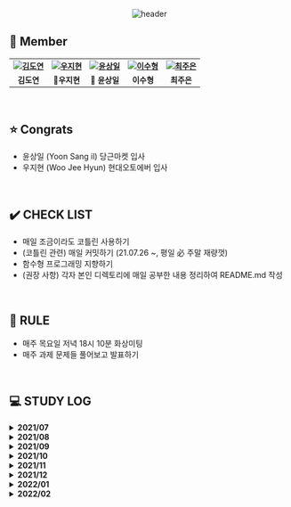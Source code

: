 <div align="center">
 
 ![header](https://capsule-render.vercel.app/api?type=waving&color=gradient&customColorList=10&height=320&section=header&text=Kotlism&fontSize=90&fontAlignY=35&desc=🐇%20Let's%20study%20Kotlin%20together!&descAlignY=60)
 
</div>


 ## 👋 **Member**

<table align="center" style="font-weight : bold">
    <tr>
        <td align="center">
            <a href="https://github.com/DyeonKim">                 
                <img alt="김도연" src="https://avatars.githubusercontent.com/DyeonKim" width="200" />            
            </a>
        </td>
        <td align="center">
            <a href="https://github.com/wjh51333">                 
                <img alt="우지현" src="https://avatars.githubusercontent.com/wjh51333" width="200" />            
            </a>
        </td>
        <td align="center">
            <a href="https://github.com/sangilyoon-dev">                 
                <img alt="윤상일" src="https://avatars.githubusercontent.com/sangilyoon-dev" width="200" />            
            </a>
        </td>
        <td align="center">
            <a href="https://github.com/eel0511">                 
                <img alt="이수형" src="https://avatars.githubusercontent.com/eel0511" width="200" />            
            </a>
        </td>
        <td align="center">
            <a href="https://github.com/Jueundev">                 
                <img alt="최주은" src="https://avatars.githubusercontent.com/loveStarDev" width="200" />            
            </a>
        </td>
    </tr>
    <tr>
        <td align="center">김도연</td>
        <td align="center">🚗우지현</td>
        <td align="center">🥕 윤상일</td>
        <td align="center">이수형</td>
        <td align="center">최주은</td>
    </tr>
</table>

<br />

## ⭐ **Congrats**
 - 윤상일 (Yoon Sang il) 당근마켓 입사
 - 우지현 (Woo Jee Hyun) 현대오토에버 입사

<br />

## ✔️ **CHECK LIST**  
- 매일 조금이라도 코틀린 사용하기  
- (코틀린 관련) 매일 커밋하기 (21.07.26 ~, 평일 必 주말 재량껏)  
- 함수형 프로그래밍 지향하기  
- (권장 사항) 각자 본인 디렉토리에 매일 공부한 내용 정리하여 README.md 작성
  

<br />

## 📌 **RULE**  
 - 매주 목요일 저녁 18시 10분 화상미팅  
 - 매주 과제 문제들 풀어보고 발표하기  

<br />

## 💻 STUDY LOG

<details markdown="1">
<summary><strong> 2021/07</strong></summary>
<br>
<table style="text-aling:center">
    <thead>
       <tr align="center">
        	<th> </th>
    		   <th>문제</th>
    	  </tr>
    </thead>
    <tbody>
        <tr align="center">
            <td>1주차<br>(2021/07/23 ~ 2021/07/30)</td>
            <td>
                <a href="https://www.acmicpc.net/step">
                    백준 알고리즘 단계별 문제풀이 ~20
                </a>
            </td>
        </tr>
    </tbody>
</table>


</details>



<details markdown="1">
<summary><strong> 2021/08</strong></summary>
<br>
<table style="text-aling:center">
    <thead>
        <tr align="center">
        	<th> </th>
    		<th>레벨</th>
    		<th>문제</th>
    		<th>유형</th>
    	</tr>
    </thead>
    <tbody>
        <tr align="center">
            <td rowspan="3">2주차<br>(2021/07/31 ~ 2021/08/06)</td>
            <td>Level 3</td>
            <td>
                <a href="https://programmers.co.kr/learn/courses/30/lessons/43162">
                    프로그래머스 네트워크
                </a>
            </td>
            <td>DFS/BFS</td>
        </tr>
        <tr align="center">
            <td>Level 2</td>
            <td>
                <a href="https://programmers.co.kr/learn/courses/30/lessons/72412">
                    프로그래머스 순위 검색
                </a>
            </td>
            <td>자료구조</td>
        </tr>
        <tr align="center">
            <td>Level 2</td>
            <td>
                <a href="https://programmers.co.kr/learn/courses/30/lessons/60057">
                    프로그래머스 문자열 압축
                </a>
            </td>
            <td>문자열</td>
        </tr>
        <tr align="center">
            <td rowspan="3">3주차<br>(2021/08/07 ~ 2021/08/13)</td>
            <td><img src="./이미지/silver1.svg" width="17"/></td>
            <td>
                <a href="https://www.acmicpc.net/problem/7576">
                    BOJ 7576 토마토
                </a>
            </td>
            <td>BFS</td>
        </tr>
        <tr align="center">
            <td><img src="./이미지/silver2.svg" width="17"/></td>
            <td>
                <a href="https://www.acmicpc.net/problem/1012">
                    BOJ 1012 유기농 배추
                </a>
            </td>
            <td>DFS/BFS</td>
        </tr>
        <tr align="center">
            <td><img src="./이미지/gold5.svg" width="17"/></td>
            <td>
                <a href="https://www.acmicpc.net/problem/2589">
                    BOJ 2589 보물섬
                </a>
            </td>
            <td>BFS</td>
        </tr>
        <tr align="center">
            <td rowspan="3">4주차<br>(2021/08/14 ~ 2021/08/20)</td>
            <td><img src="./이미지/gold5.svg" width="17"/></td>
            <td>
                <a href="https://www.acmicpc.net/problem/2800">
                    BOJ 2800 괄호제거
                </a>
            </td>
            <td>자료구조</td>
        </tr>
        <tr align="center">
            <td><img src="./이미지/silver2.svg" width="17"/></td>
            <td>
                <a href="https://www.acmicpc.net/problem/11279">
                    BOJ 11279 최대 힙
                </a>
            </td>
            <td>자료구조</td>
        </tr>
        <tr align="center">
            <td><img src="./이미지/gold3.svg" width="17"/></td>
            <td>
                <a href="https://www.acmicpc.net/problem/4256">
                    BOJ 4256 트리
                </a>
            </td>
            <td>트리, 분할정복</td>
        </tr>
        <tr align="center">
            <td rowspan="3">5주차<br>(2021/08/21 ~ 2021/08/27)</td>
            <td><img src="./이미지/silver3.svg" width="17"/></td>
            <td>
                <a href="https://www.acmicpc.net/problem/21275">
                    BOJ 21275 폰 호석만
                </a>
            </td>
            <td>수학</td>
        </tr>
        <tr align="center">
            <td><img src="./이미지/gold5.svg" width="17"/></td>
            <td>
                <a href="https://www.acmicpc.net/problem/19598">
                    BOJ 19598 최소 회의실 개수
                </a>
            </td>
            <td>그리디</td>
        </tr>
        <tr align="center">
            <td><img src="./이미지/silver1.svg" width="17"/></td>
            <td>
                <a href="https://www.acmicpc.net/problem/21317">
                    BOJ 21317 징검다리 건너기
                </a>
            </td>
            <td>DP</td>
        </tr>
    </tbody>
</table>


</details>


<details markdown="1">
<summary><strong> 2021/09</strong></summary>
<br>
<table style="text-aling:center">
    <thead>
        <tr align="center">
        	<th> </th>
    		<th>레벨</th>
    		<th>문제</th>
    		<th>유형</th>
    	</tr>
    </thead>
    <tbody>
        <tr align="center">
            <td rowspan="3">6주차<br>(2021/08/28 ~ 2021/09/03)</td>
            <td style="vertical-align:middle"><img src="./이미지/gold4.svg" width="17"/></td>
            <td>
                <a href="https://www.acmicpc.net/problem/1915">
                    BOJ 1915 가장 큰 정사각형
                </a>
            </td>
            <td>DP</td>
        </tr>
        <tr align="center">
            <td style="vertical-align:middle"><img src="./이미지/silver1.svg" width="17"/></td>
            <td>
                <a href="https://www.acmicpc.net/problem/10922">
                    BOJ 10922 겹치는 건 싫어
                </a>
            </td>
            <td>투 포인터</td>
        </tr>
        <tr align="center">
            <td style="vertical-align:middle"><img src="./이미지/silver1.svg" width="17"/></td>
            <td>
                <a href="https://www.acmicpc.net/problem/21608">
                    BOJ 21608 상어 초등학교
                </a>
            </td>
            <td>구현</td>
        </tr>
        <tr align="center">
            <td rowspan="3">7주차<br>(2021/09/04 ~ 2021/09/11)</td>
            <td style="vertical-align:middle"><img src="./이미지/gold5.svg" width="17"/></td>
            <td>
                <a href="https://www.acmicpc.net/problem/15686">
                    BOJ 15686 치킨 배달
                </a>
            </td>
            <td>브루트포스</td>
        </tr>
        <tr align="center">
            <td style="vertical-align:middle"><img src="./이미지/gold5.svg" width="17"/></td>
            <td>
                <a href="https://www.acmicpc.net/problem/16234">
                    BOJ 16234 인구 이동
                </a>
            </td>
            <td>BFS, 구현, 시뮬레이션</td>
        </tr>
        <tr align="center">
            <td style="vertical-align:middle"><img src="./이미지/gold5.svg" width="17"/></td>
            <td>
                <a href="https://www.acmicpc.net/problem/13023">
                    BOJ 13023 ABCDE
                </a>
            </td>
            <td>DFS</td>
        </tr>
        <tr align="center">
            <td rowspan="3">8주차<br>(2021/09/12 ~ 2021/09/19)</td>
            <td style="vertical-align:middle"><img src="./이미지/gold4.svg" width="17"/></td>
            <td>
                <a href="https://www.acmicpc.net/problem/13397">
                    BOJ 13397 구간 나누기 2
                </a>
            </td>
            <td>이분 탐색</td>
        </tr>
        <tr align="center">
            <td style="vertical-align:middle"><img src="./이미지/gold4.svg" width="17"/></td>
            <td>
                <a href="https://www.acmicpc.net/problem/2580">
                    BOJ 2580 스도쿠
                </a>
            </td>
            <td>백트래킹</td>
        </tr>
        <tr align="center">
            <td style="vertical-align:middle"><img src="./이미지/gold4.svg" width="17"/></td>
            <td>
                <a href="https://www.acmicpc.net/problem/2374">
                    BOJ 2374 같은 수로 만들기
                </a>
            </td>
            <td>분할정복, 그리디</td>
        </tr>
        <tr align="center">
            <td rowspan="3">9주차<br>(2021/09/17 ~ 2021/09/23)</td>
            <td style="vertical-align:middle"><img src="./이미지/gold4.svg" width="17"/></td>
            <td>
                <a href="https://www.acmicpc.net/problem/16916">
                    BOJ 16916 부분 문자열
                </a>
            </td>
            <td>문자열</td>
        </tr>
        <tr align="center">
            <td style="vertical-align:middle"><img src="./이미지/gold3.svg" width="17"/></td>
            <td>
                <a href="https://www.acmicpc.net/problem/1918">
                    BOJ 1918 후위 표기식
                </a>
            </td>
            <td>자료구조</td>
        </tr>
        <tr align="center">
            <td style="vertical-align:middle"><img src="./이미지/gold5.svg" width="17"/></td>
            <td>
                <a href="https://www.acmicpc.net/problem/7662">
                    BOJ 7662 이중 우선순위 큐
                </a>
            </td>
            <td>자료구조</td>
        </tr>
        <tr align="center">
            <td rowspan="3">10주차<br>(2021/09/24 ~ 2021/09/30)</td>
            <td style="vertical-align:middle"><img src="./이미지/gold2.svg" width="17"/></td>
            <td>
                <a href="https://www.acmicpc.net/problem/2263">
                    BOJ 2263 트리의 순회
                </a>
            </td>
            <td>트리</td>
        </tr>
        <tr align="center">
            <td style="vertical-align:middle"><img src="./이미지/gold5.svg" width="17"/></td>
            <td>
                <a href="https://www.acmicpc.net/problem/1747">
                    BOJ 1747 소수 & 팰린드롬
                </a>
            </td>
            <td>브루트포스, 에라토스테네스의 체</td>
        </tr>
    </tbody>
</table>


</details>


<details markdown="1">
<summary><strong> 2021/10</strong></summary>
<br>
<table style="text-aling:center">
    <thead>
        <tr align="center">
        	<th> </th>
    		<th>레벨</th>
    		<th>문제</th>
    		<th>유형</th>
    	</tr>
    </thead>
    <tbody>
        <tr align="center">
            <td rowspan="3">11주차<br>(2021/10/01 ~ 2021/10/07)</td>
            <td style="vertical-align:middle"><img src="./이미지/gold4.svg" width="17"/></td>
            <td>
                <a href="https://www.acmicpc.net/problem/1715">
                    BOJ 1715 카드 정렬하기
                </a>
            </td>
            <td>그리디</td>
        </tr>
        <tr align="center">
            <td style="vertical-align:middle"><img src="./이미지/silver1.svg" width="17"/></td>
            <td>
                <a href="https://www.acmicpc.net/problem/21317">
                    BOJ 21317 징검다리 건너기
                </a>
            </td>
            <td>DP</td>
        </tr>
        <tr align="center">
            <td style="vertical-align:middle"><img src="./이미지/gold3.svg" width="17"/></td>
            <td>
                <a href="https://www.acmicpc.net/problem/10942">
                    BOJ 10942 팰린드롬?
                </a>
            </td>
            <td>DP</td>
        </tr>
        <tr align="center">
            <td rowspan="3">12주차<br>(2021/10/08 ~ 2021/10/15)</td>
            <td style="vertical-align:middle"><img src="./이미지/gold4.svg" width="17"/></td>
            <td>
                <a href="https://www.acmicpc.net/problem/1806">
                    BOJ 1806 부분합
                </a>
            </td>
            <td>투 포인터</td>
        </tr>
        <tr align="center">
            <td style="vertical-align:middle"><img src="./이미지/gold1.svg" width="17"/></td>
            <td>
                <a href="https://www.acmicpc.net/problem/21611">
                    BOJ 21611 마법사 상어와 블리자드
                </a>
            </td>
            <td>구현</td>
        </tr>
        <tr align="center">
            <td style="vertical-align:middle"><img src="./이미지/gold4.svg" width="17"/></td>
            <td>
                <a href="https://www.acmicpc.net/problem/16932">
                    BOJ 16932 모양 만들기
                </a>
            </td>
            <td>그래프 탐색</td>
        </tr>
        <tr align="center">
            <td rowspan="3">14주차<br>(2021/10/23 ~ 2021/10/28)</td>
            <td><img src="./이미지/gold5.svg" width="17"/></td>
            <td>
                <a href="https://www.acmicpc.net/problem/14500">
                    BOJ 14500 테트로미노
                </a>
            </td>
            <td>완전탐색</td>
        </tr>
        <tr align="center">
            <td><img src="./이미지/gold4.svg" width="17"/></td>
            <td>
                <a href="https://www.acmicpc.net/problem/17144">
                    BOJ 17144 미세먼지 안녕!
                </a>
            </td>
            <td>시뮬레이션</td>
        </tr>
        <tr align="center">
            <td><img src="./이미지/gold4.svg" width="17"/></td>
            <td>
                <a href="https://www.acmicpc.net/problem/1477">
                    BOJ 1477 휴게소 세우기
                </a>
            </td>
            <td>이분탐색</td>
        </tr>
    </tbody>
</table>

</details>



<details markdown="1">
<summary><strong> 2021/11</strong></summary>
<br>
<table style="text-aling:center">
    <thead>
        <tr align="center">
        	<th> </th>
    		<th>레벨</th>
    		<th>문제</th>
    		<th>유형</th>
    	</tr>
    </thead>
    <tbody>
        <tr align="center">
            <td rowspan="3">15주차<br>(2021/10/29 ~ 2021/11/04)</td>
            <td style="vertical-align:middle"><img src="./이미지/gold2.svg" width="17"/></td>
            <td>
                <a href="https://www.acmicpc.net/problem/17136">
                    BOJ 17136 색종이 붙이기
                </a>
            </td>
            <td>백트래킹</td>
        </tr>
        <tr align="center">
            <td style="vertical-align:middle"><img src="./이미지/gold4.svg" width="17"/></td>
            <td>
                <a href="https://www.acmicpc.net/problem/1493">
                    BOJ 1493 박스 채우기
                </a>
            </td>
            <td>분할정복</td>
        </tr>
        <tr align="center">
            <td style="vertical-align:middle"><img src="./이미지/gold5.svg" width="17"/></td>
            <td>
                <a href="https://www.acmicpc.net/problem/2671">
                    BOJ 2671 잠수함식별
                </a>
            </td>
            <td>문자열</td>
        </tr>
        <tr align="center">
            <td rowspan="3">16주차<br>(2021/11/05 ~ 2021/11/11)</td>
            <td style="vertical-align:middle"><img src="./이미지/gold5.svg" width="17"/></td>
            <td>
                <a href="https://www.acmicpc.net/problem/2493">
                    BOJ 2493 탑
                </a>
            </td>
            <td>자료구조</td>
        </tr>
        <tr align="center">
            <td style="vertical-align:middle"><img src="./이미지/gold4.svg" width="17"/></td>
            <td>
                <a href="https://www.acmicpc.net/problem/17255">
                    BOJ 17255 N으로 만들기
                </a>
            </td>
            <td>자료구조</td>
        </tr>
        <tr align="center">
            <td style="vertical-align:middle"><img src="./이미지/gold5.svg" width="17"/></td>
            <td>
                <a href="https://www.acmicpc.net/problem/14675">
                    BOJ 14675 단절점과 단절선
                </a>
            </td>
            <td>트리</td>
        </tr>
        <tr align="center">
            <td rowspan="3">17주차<br>(2021/11/12 ~ 2021/11/18)</td>
             <td style="vertical-align:middle"><img src="./이미지/gold3.svg" width="17"/></td>
            <td>
                <a href="https://www.acmicpc.net/problem/2109">
                    BOJ 2109 순회강연
                </a>
            </td>
            <td>그리디</td>
        </tr>
        <tr align="center">
            <td style="vertical-align:middle"><img src="./이미지/gold5.svg" width="17"/></td>
            <td>
                <a href="https://www.acmicpc.net/problem/12865">
                    BOJ 12865 평범한 배낭
                </a>
            </td>
            <td>DP</td>
        </tr>
        <tr align="center">
            <td style="vertical-align:middle"><img src="./이미지/gold4.svg" width="17"/></td>
            <td>
                <a href="https://www.acmicpc.net/problem/15961">
                    BOJ 15961 회전 초밥
                </a>
            </td>
            <td>투 포인터, 슬라이딩 윈도우</td>
        </tr>
        <tr align="center">
            <td rowspan="3">18, 19주차<br>(2021/11/19 ~ 2021/12/02)</td>
             <td style="vertical-align:middle"><img src="./이미지/gold2.svg" width="17"/></td>
            <td>
                <a href="https://www.acmicpc.net/problem/12100">
                    BOJ 12100 2048 (Easy)
                </a>
            </td>
            <td>구현</td>
        </tr>
        <tr align="center">
            <td style="vertical-align:middle"><img src="./이미지/gold4.svg" width="17"/></td>
            <td>
                <a href="https://www.acmicpc.net/problem/17141">
                    BOJ 17141 연구소 2
                </a>
            </td>
            <td>그래프</td>
        </tr>
        <tr align="center">
            <td style="vertical-align:middle"><img src="./이미지/gold3.svg" width="17"/></td>
            <td>
                <a href="https://www.acmicpc.net/problem/14391">
                    BOJ 14391 종이 조각
                </a>
            </td>
            <td>완전탐색</td>
        </tr>
    </tbody>
</table>

</details>

<details markdown="1">
<summary><strong> 2021/12</strong></summary>
<br>
<table style="text-aling:center">
    <thead>
        <tr align="center">
        	<th> </th>
    		<th>레벨</th>
    		<th>문제</th>
    		<th>유형</th>
    	</tr>
    </thead>
    <tbody>
        <tr align="center">
            <td rowspan="3">18, 19주차<br>(2021/11/19 ~ 2021/12/02)</td>
            <td style="vertical-align:middle"><img src="./이미지/gold2.svg" width="17"/></td>
            <td>
                <a href="https://www.acmicpc.net/problem/12100">
                    BOJ 12100 2048 (Easy)
                </a>
            </td>
            <td>구현</td>
        </tr>
        <tr align="center">
            <td style="vertical-align:middle"><img src="./이미지/gold4.svg" width="17"/></td>
            <td>
                <a href="https://www.acmicpc.net/problem/17141">
                    BOJ 17141 연구소 2
                </a>
            </td>
            <td>그래프</td>
        </tr>
        <tr align="center">
            <td style="vertical-align:middle"><img src="./이미지/gold3.svg" width="17"/></td>
            <td>
                <a href="https://www.acmicpc.net/problem/14391">
                    BOJ 14391 종이 조각
                </a>
            </td>
            <td>완전탐색</td>
        </tr>
     <tr align="center">
            <td rowspan="3">20주차<br>(2021/12/03 ~ 2021/12/09)</td>
            <td style="vertical-align:middle"><img src="./이미지/gold4.svg" width="17"/></td>
            <td>
                <a href="https://www.acmicpc.net/problem/16235">
                    BOJ 16235 나무 재테크
                </a>
            </td>
            <td>시뮬레이션</td>
        </tr>
        <tr align="center">
            <td style="vertical-align:middle"><img src="./이미지/gold2.svg" width="17"/></td>
            <td>
                <a href="https://www.acmicpc.net/problem/1561">
                    BOJ 1561 놀이 공원
                </a>
            </td>
            <td>이분탐색</td>
        </tr>
        <tr align="center">
            <td style="vertical-align:middle"><img src="./이미지/gold4.svg" width="17"/></td>
            <td>
                <a href="https://www.acmicpc.net/problem/10830">
                    BOJ 10830 행렬 제곱
                </a>
            </td>
            <td>분할정복</td>
        </tr>
        <tr align="center">
            <td rowspan="3">21주차<br>(2021/12/10 ~ 2021/12/16)</td>
            <td style="vertical-align:middle"><img src="./이미지/gold2.svg" width="17"/></td>
            <td>
                <a href="https://www.acmicpc.net/problem/14725">
                    BOJ 14725 개미굴
                </a>
            </td>
            <td>문자열</td>
        </tr>
        <tr align="center">
            <td style="vertical-align:middle"><img src="./이미지/gold4.svg" width="17"/></td>
            <td>
                <a href="https://www.acmicpc.net/problem/1504">
                    BOJ 1504 특정한 최단 경로
                </a>
            </td>
            <td>최단거리</td>
        </tr>
        <tr align="center">
            <td style="vertical-align:middle"><img src="./이미지/gold4.svg" width="17"/></td>
            <td>
                <a href="https://www.acmicpc.net/problem/1351">
                    BOJ 1351 무한 수열
                </a>
            </td>
            <td>자료구조</td>
        </tr>
             <tr align="center">
            <td rowspan="3">22주차<br>(2021/12/17 ~ 2021/12/23)</td>
            <td style="vertical-align:middle"><img src="./이미지/gold3.svg" width="17"/></td>
            <td>
                <a href="https://www.acmicpc.net/problem/2533">
                    BOJ 2533 사회망 서비스(SNS)
                </a>
            </td>
            <td>DP</td>
        </tr>
        <tr align="center">
            <td style="vertical-align:middle"><img src="./이미지/gold5.svg" width="17"/></td>
            <td>
                <a href="https://www.acmicpc.net/problem/2212">
                    BOJ 2212 센서
                </a>
            </td>
            <td>그리디</td>
        </tr>
        <tr align="center">
            <td style="vertical-align:middle"><img src="./이미지/gold5.svg" width="17"/></td>
            <td>
                <a href="https://www.acmicpc.net/problem/9251">
                    BOJ 9251 LCS
                </a>
            </td>
            <td>DP</td>
     </tr>
     <tr align="center">
            <td rowspan="4">23, 24주차<br>(2021/12/24 ~ 2022/01/06)</td>
            <td style="vertical-align:middle"><img src="./이미지/gold5.svg" width="17"/></td>
            <td>
                <a href="https://www.acmicpc.net/problem/2133">
                    BOJ 2133 타일 채우기
                </a>
            </td>
            <td>DP</td>
        </tr>
        <tr align="center">
            <td style="vertical-align:middle"><img src="./이미지/gold5.svg" width="17"/></td>
            <td>
                <a href="https://www.acmicpc.net/problem/5430">
                    BOJ 5430 AC
                </a>
            </td>
            <td>Deque</td>
        </tr>
        <tr align="center">
            <td style="vertical-align:middle"><img src="./이미지/gold5.svg" width="17"/></td>
            <td>
                <a href="https://www.acmicpc.net/problem/14503">
                    BOJ 14503 로봇청소기
                </a>
            </td>
            <td>시뮬레이션</td>
        </tr>
        <tr align="center">
            <td style="vertical-align:middle"><img src="./이미지/gold5.svg" width="17"/></td>
            <td>
                <a href="https://www.acmicpc.net/problem/17951">
                    BOJ 17951 흩날리는 시험지 속에서 내 평점이 느껴진거야
                </a>
            </td>
            <td>이분탐색</td>
     </tr>
    </tbody>
</table>
</details>

<details markdown="1">
<summary><strong> 2022/01</strong></summary>
<br>
<table style="text-aling:center">
    <thead>
        <tr align="center">
        	<th> </th>
    		<th>레벨</th>
    		<th>문제</th>
    		<th>유형</th>
    	</tr>
    </thead>
    <tbody>
     <tr align="center">
            <td rowspan="4">25주차<br>(2022/01/07 ~ 2022/01/13)</td>
            <td style="vertical-align:middle"><img src="./이미지/silver2.svg" width="17"/></td>
            <td>
                <a href="https://www.acmicpc.net/problem/1182">
                    BOJ 1182 부분수열의 합
                </a>
            </td>
            <td>백트래킹</td>
        </tr>
        <tr align="center">
            <td style="vertical-align:middle"><img src="./이미지/silver2.svg" width="17"/></td>
            <td>
                <a href="https://www.acmicpc.net/problem/2529">
                    BOJ 2529 부등호
                </a>
            </td>
            <td>백트래킹</td>
        </tr>
        <tr align="center">
            <td style="vertical-align:middle"><img src="./이미지/gold5.svg" width="17"/></td>
            <td>
                <a href="https://www.acmicpc.net/problem/5014">
                    BOJ 5014 스타트링크
                </a>
            </td>
            <td>BFS</td>
        </tr>
        <tr align="center">
            <td style="vertical-align:middle"><img src="./이미지/silver1.svg" width="17"/></td>
            <td>
                <a href="https://www.acmicpc.net/problem/4358">
                    BOJ 4358 생태학
                </a>
            </td>
            <td>트라이</td>
     </tr>
     <tr align="center">
            <td rowspan="5">26주차<br>(2022/01/14 ~ 2022/01/20)</td>
            <td style="vertical-align:middle"><img src="./이미지/gold4.svg" width="17"/></td>
            <td>
                <a href="https://www.acmicpc.net/problem/1717">
                    BOJ 1717 집합의 표현
                </a>
            </td>
            <td>자료구조</td>
        </tr>
        <tr align="center">
            <td style="vertical-align:middle"><img src="./이미지/silver1.svg" width="17"/></td>
            <td>
                <a href="https://www.acmicpc.net/problem/2468">
                    BOJ 2468 안전영역
                </a>
            </td>
            <td>DFS/BFS</td>
        </tr>
        <tr align="center">
            <td style="vertical-align:middle"><img src="./이미지/gold3.svg" width="17"/></td>
            <td>
                <a href="https://www.acmicpc.net/problem/19237">
                    BOJ 19237 어른 상어
                </a>
            </td>
            <td>구현/시뮬</td>
        </tr>
        <tr align="center">
            <td style="vertical-align:middle"><img src="./이미지/silver4.svg" width="17"/></td>
            <td>
                <a href="https://www.acmicpc.net/problem/4949">
                    BOJ 4949 균형잡힌 세상
                </a>
            </td>
            <td>문자열</td>
     </tr>
     <tr align="center">
            <td style="vertical-align:middle"><img src="./이미지/silver1.svg" width="17"/></td>
            <td>
                <a href="https://www.acmicpc.net/problem/2841">
                    BOJ 2841 외계인의 기타 연주
                </a>
            </td>
            <td>유니온 파인드</td>
     </tr>
     <tr align="center">
            <td rowspan="4">27주차<br>(2022/01/21 ~ 2022/01/27)</td>
            <td style="vertical-align:middle"><img src="./이미지/silver1.svg" width="17"/></td>
            <td>
                <a href="https://www.acmicpc.net/problem/11286">
                    BOJ 11286 절댓값 힙
                </a>
            </td>
            <td>우선순위 큐</td>
        </tr>
        <tr align="center">
            <td style="vertical-align:middle"><img src="./이미지/gold3.svg" width="17"/></td>
            <td>
                <a href="https://www.acmicpc.net/problem/20057">
                    BOJ 20057 마법사 상어와 토네이도
                </a>
            </td>
            <td>구현/시뮬</td>
        </tr>
        <tr align="center">
            <td style="vertical-align:middle"><img src="./이미지/gold5.svg" width="17"/></td>
            <td>
                <a href="https://www.acmicpc.net/problem/2262">
                    BOJ 2262 토너먼트 만들기
                </a>
            </td>
            <td>그리디</td>
        </tr>
     <tr align="center">
            <td style="vertical-align:middle"><img src="./이미지/gold5.svg" width="17"/></td>
            <td>
                <a href="https://www.acmicpc.net/problem/10026">
                    BOJ 10026 적록색약
                </a>
            </td>
            <td>DFS</td>
     </tr>
          <tr align="center">
            <td rowspan="4">28주차<br>(2022/01/28 ~ 2022/02/10)</td>
            <td style="vertical-align:middle"><img src="./이미지/gold5.svg" width="17"/></td>
            <td>
                <a href="https://www.acmicpc.net/problem/16455">
                    BOJ 16455 K번째 수 찾는 함수
                </a>
            </td>
            <td>정렬</td>
        </tr>
        <tr align="center">
            <td style="vertical-align:middle"><img src="./이미지/gold5.svg" width="17"/></td>
            <td>
                <a href="https://www.acmicpc.net/problem/3190">
                    BOJ 3190 뱀
                </a>
            </td>
            <td>Deque</td>
        </tr>
        <tr align="center">
            <td style="vertical-align:middle"><img src="./이미지/gold4.svg" width="17"/></td>
            <td>
                <a href="https://www.acmicpc.net/problem/1493">
                    BOJ 1493 박스채우기
                </a>
            </td>
            <td>재귀, 분할정복</td>
        </tr>
     <tr align="center">
            <td style="vertical-align:middle"><img src="./이미지/gold4.svg" width="17"/></td>
            <td>
                <a href="https://www.acmicpc.net/problem/19238">
                    BOJ 19238 스타트 택시
                </a>
            </td>
            <td>구현/시뮬</td>
     </tr>
  </tbody>
</table>
</details>

<details markdown="1">
<summary><strong> 2022/02</strong></summary>
<br>
<table style="text-aling:center">
    <thead>
        <tr align="center">
        	<th> </th>
    		<th>레벨</th>
    		<th>문제</th>
    		<th>유형</th>
    	</tr>
    </thead>
    <tbody>
     <tr align="center">
            <td rowspan="4">29주차<br>(2022/02/11 ~ 2022/02/17)</td>
            <td style="vertical-align:middle"><img src="./이미지/silver1.svg" width="17"/></td>
            <td>
                <a href="https://www.acmicpc.net/problem/10164">
                    BOJ 10164 격자상의 경로
                </a>
            </td>
            <td>DP</td>
        </tr>
        <tr align="center">
            <td style="vertical-align:middle"><img src="./이미지/gold4.svg" width="17"/></td>
            <td>
                <a href="https://www.acmicpc.net/problem/16197">
                    BOJ 16197 두 동전
                </a>
            </td>
            <td>BFS</td>
        </tr>
        <tr align="center">
            <td style="vertical-align:middle"><img src="./이미지/gold4.svg" width="17"/></td>
            <td>
                <a href="https://www.acmicpc.net/problem/9935">
                    BOJ 9935 문자열 폭발
                </a>
            </td>
            <td>문자열, Stack</td>
        </tr>
        <tr align="center">
            <td style="vertical-align:middle"><img src="./이미지/gold3.svg" width="17"/></td>
            <td>
                <a href="https://www.acmicpc.net/problem/1238">
                    BOJ 1238 파티
                </a>
            </td>
            <td>다익스트라</td>
     </tr>
     <tr align="center">
            <td rowspan="3">30주차<br>(2022/02/17 ~ 2022/02/24)</td>
            <td style="vertical-align:middle"><img src="./이미지/gold4.svg" width="17"/></td>
            <td>
                <a href="https://www.acmicpc.net/problem/16929">
                    BOJ 16929 Two Dots
                </a>
            </td>
            <td>DFS</td>
        </tr>
        <tr align="center">
            <td style="vertical-align:middle"><img src="./이미지/gold4.svg" width="17"/></td>
            <td>
                <a href="https://www.acmicpc.net/problem/1976">
                    BOJ 1976 여행가자
                </a>
            </td>
            <td>유니온파인드</td>
        </tr>
        <tr align="center">
            <td style="vertical-align:middle"><img src="./이미지/gold5.svg" width="17"/></td>
            <td>
                <a href="https://www.acmicpc.net/problem/1107">
                    BOJ 1107 리모컨
                </a>
            </td>
            <td>완전탐색</td>
     </tr>
     <tr align="center">
            <td rowspan="4">31주차<br>(2022/02/24 ~ 2022/03/03)</td>
            <td style="vertical-align:middle"><img src="./이미지/gold4.svg" width="17"/></td>
            <td>
                <a href="https://www.acmicpc.net/problem/2096">
                    BOJ 2096 내려가기
                </a>
            </td>
            <td>DP</td>
        </tr>
        <tr align="center">
            <td style="vertical-align:middle"><img src="./이미지/gold3.svg" width="17"/></td>
            <td>
                <a href="https://www.acmicpc.net/problem/11779">
                    BOJ 11779 최소비용구하기
                </a>
            </td>
            <td>DP</td>
        </tr>
        <tr align="center">
            <td style="vertical-align:middle"><img src="./이미지/gold5.svg" width="17"/></td>
            <td>
                <a href="https://www.acmicpc.net/problem/3079">
                    BOJ 3079 입국심사
                </a>
            </td>
            <td>이분탐색</td>
     </tr>
        <tr align="center">
            <td style="vertical-align:middle"><img src="./이미지/gold5.svg" width="17"/></td>
            <td>
                <a href="https://www.acmicpc.net/problem/20165">
                    BOJ 20165 인내의 도미노 장인 호석
                </a>
            </td>
            <td>구현</td>
        </tr>
  </tbody>
</table>
</details>
